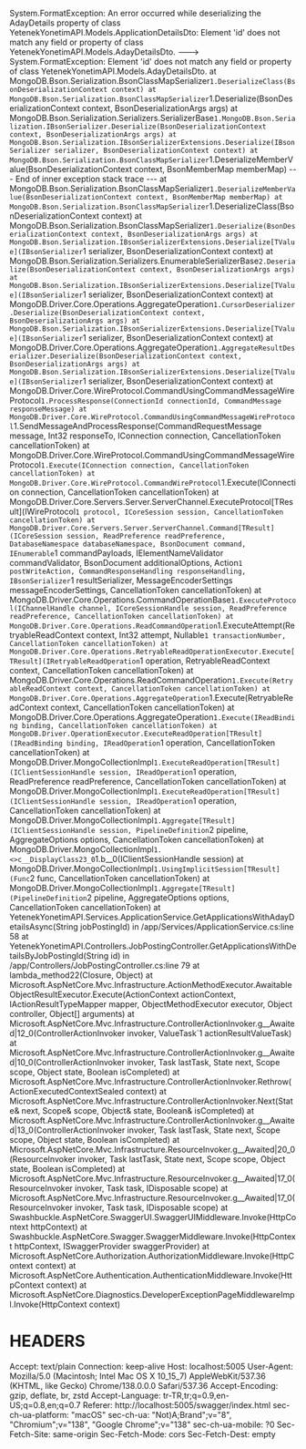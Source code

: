 System.FormatException: An error occurred while deserializing the AdayDetails property of class YetenekYonetimAPI.Models.ApplicationDetailsDto: Element 'id' does not match any field or property of class YetenekYonetimAPI.Models.AdayDetailsDto.
 ---> System.FormatException: Element 'id' does not match any field or property of class YetenekYonetimAPI.Models.AdayDetailsDto.
   at MongoDB.Bson.Serialization.BsonClassMapSerializer`1.DeserializeClass(BsonDeserializationContext context)
   at MongoDB.Bson.Serialization.BsonClassMapSerializer`1.Deserialize(BsonDeserializationContext context, BsonDeserializationArgs args)
   at MongoDB.Bson.Serialization.Serializers.SerializerBase`1.MongoDB.Bson.Serialization.IBsonSerializer.Deserialize(BsonDeserializationContext context, BsonDeserializationArgs args)
   at MongoDB.Bson.Serialization.IBsonSerializerExtensions.Deserialize(IBsonSerializer serializer, BsonDeserializationContext context)
   at MongoDB.Bson.Serialization.BsonClassMapSerializer`1.DeserializeMemberValue(BsonDeserializationContext context, BsonMemberMap memberMap)
   --- End of inner exception stack trace ---
   at MongoDB.Bson.Serialization.BsonClassMapSerializer`1.DeserializeMemberValue(BsonDeserializationContext context, BsonMemberMap memberMap)
   at MongoDB.Bson.Serialization.BsonClassMapSerializer`1.DeserializeClass(BsonDeserializationContext context)
   at MongoDB.Bson.Serialization.BsonClassMapSerializer`1.Deserialize(BsonDeserializationContext context, BsonDeserializationArgs args)
   at MongoDB.Bson.Serialization.IBsonSerializerExtensions.Deserialize[TValue](IBsonSerializer`1 serializer, BsonDeserializationContext context)
   at MongoDB.Bson.Serialization.Serializers.EnumerableSerializerBase`2.Deserialize(BsonDeserializationContext context, BsonDeserializationArgs args)
   at MongoDB.Bson.Serialization.IBsonSerializerExtensions.Deserialize[TValue](IBsonSerializer`1 serializer, BsonDeserializationContext context)
   at MongoDB.Driver.Core.Operations.AggregateOperation`1.CursorDeserializer.Deserialize(BsonDeserializationContext context, BsonDeserializationArgs args)
   at MongoDB.Bson.Serialization.IBsonSerializerExtensions.Deserialize[TValue](IBsonSerializer`1 serializer, BsonDeserializationContext context)
   at MongoDB.Driver.Core.Operations.AggregateOperation`1.AggregateResultDeserializer.Deserialize(BsonDeserializationContext context, BsonDeserializationArgs args)
   at MongoDB.Bson.Serialization.IBsonSerializerExtensions.Deserialize[TValue](IBsonSerializer`1 serializer, BsonDeserializationContext context)
   at MongoDB.Driver.Core.WireProtocol.CommandUsingCommandMessageWireProtocol`1.ProcessResponse(ConnectionId connectionId, CommandMessage responseMessage)
   at MongoDB.Driver.Core.WireProtocol.CommandUsingCommandMessageWireProtocol`1.SendMessageAndProcessResponse(CommandRequestMessage message, Int32 responseTo, IConnection connection, CancellationToken cancellationToken)
   at MongoDB.Driver.Core.WireProtocol.CommandUsingCommandMessageWireProtocol`1.Execute(IConnection connection, CancellationToken cancellationToken)
   at MongoDB.Driver.Core.WireProtocol.CommandWireProtocol`1.Execute(IConnection connection, CancellationToken cancellationToken)
   at MongoDB.Driver.Core.Servers.Server.ServerChannel.ExecuteProtocol[TResult](IWireProtocol`1 protocol, ICoreSession session, CancellationToken cancellationToken)
   at MongoDB.Driver.Core.Servers.Server.ServerChannel.Command[TResult](ICoreSession session, ReadPreference readPreference, DatabaseNamespace databaseNamespace, BsonDocument command, IEnumerable`1 commandPayloads, IElementNameValidator commandValidator, BsonDocument additionalOptions, Action`1 postWriteAction, CommandResponseHandling responseHandling, IBsonSerializer`1 resultSerializer, MessageEncoderSettings messageEncoderSettings, CancellationToken cancellationToken)
   at MongoDB.Driver.Core.Operations.CommandOperationBase`1.ExecuteProtocol(IChannelHandle channel, ICoreSessionHandle session, ReadPreference readPreference, CancellationToken cancellationToken)
   at MongoDB.Driver.Core.Operations.ReadCommandOperation`1.ExecuteAttempt(RetryableReadContext context, Int32 attempt, Nullable`1 transactionNumber, CancellationToken cancellationToken)
   at MongoDB.Driver.Core.Operations.RetryableReadOperationExecutor.Execute[TResult](IRetryableReadOperation`1 operation, RetryableReadContext context, CancellationToken cancellationToken)
   at MongoDB.Driver.Core.Operations.ReadCommandOperation`1.Execute(RetryableReadContext context, CancellationToken cancellationToken)
   at MongoDB.Driver.Core.Operations.AggregateOperation`1.Execute(RetryableReadContext context, CancellationToken cancellationToken)
   at MongoDB.Driver.Core.Operations.AggregateOperation`1.Execute(IReadBinding binding, CancellationToken cancellationToken)
   at MongoDB.Driver.OperationExecutor.ExecuteReadOperation[TResult](IReadBinding binding, IReadOperation`1 operation, CancellationToken cancellationToken)
   at MongoDB.Driver.MongoCollectionImpl`1.ExecuteReadOperation[TResult](IClientSessionHandle session, IReadOperation`1 operation, ReadPreference readPreference, CancellationToken cancellationToken)
   at MongoDB.Driver.MongoCollectionImpl`1.ExecuteReadOperation[TResult](IClientSessionHandle session, IReadOperation`1 operation, CancellationToken cancellationToken)
   at MongoDB.Driver.MongoCollectionImpl`1.Aggregate[TResult](IClientSessionHandle session, PipelineDefinition`2 pipeline, AggregateOptions options, CancellationToken cancellationToken)
   at MongoDB.Driver.MongoCollectionImpl`1.<>c__DisplayClass23_0`1.<Aggregate>b__0(IClientSessionHandle session)
   at MongoDB.Driver.MongoCollectionImpl`1.UsingImplicitSession[TResult](Func`2 func, CancellationToken cancellationToken)
   at MongoDB.Driver.MongoCollectionImpl`1.Aggregate[TResult](PipelineDefinition`2 pipeline, AggregateOptions options, CancellationToken cancellationToken)
   at YetenekYonetimAPI.Services.ApplicationService.GetApplicationsWithAdayDetailsAsync(String jobPostingId) in /app/Services/ApplicationService.cs:line 58
   at YetenekYonetimAPI.Controllers.JobPostingController.GetApplicationsWithDetailsByJobPostingId(String id) in /app/Controllers/JobPostingController.cs:line 79
   at lambda_method22(Closure, Object)
   at Microsoft.AspNetCore.Mvc.Infrastructure.ActionMethodExecutor.AwaitableObjectResultExecutor.Execute(ActionContext actionContext, IActionResultTypeMapper mapper, ObjectMethodExecutor executor, Object controller, Object[] arguments)
   at Microsoft.AspNetCore.Mvc.Infrastructure.ControllerActionInvoker.<InvokeActionMethodAsync>g__Awaited|12_0(ControllerActionInvoker invoker, ValueTask`1 actionResultValueTask)
   at Microsoft.AspNetCore.Mvc.Infrastructure.ControllerActionInvoker.<InvokeNextActionFilterAsync>g__Awaited|10_0(ControllerActionInvoker invoker, Task lastTask, State next, Scope scope, Object state, Boolean isCompleted)
   at Microsoft.AspNetCore.Mvc.Infrastructure.ControllerActionInvoker.Rethrow(ActionExecutedContextSealed context)
   at Microsoft.AspNetCore.Mvc.Infrastructure.ControllerActionInvoker.Next(State& next, Scope& scope, Object& state, Boolean& isCompleted)
   at Microsoft.AspNetCore.Mvc.Infrastructure.ControllerActionInvoker.<InvokeInnerFilterAsync>g__Awaited|13_0(ControllerActionInvoker invoker, Task lastTask, State next, Scope scope, Object state, Boolean isCompleted)
   at Microsoft.AspNetCore.Mvc.Infrastructure.ResourceInvoker.<InvokeFilterPipelineAsync>g__Awaited|20_0(ResourceInvoker invoker, Task lastTask, State next, Scope scope, Object state, Boolean isCompleted)
   at Microsoft.AspNetCore.Mvc.Infrastructure.ResourceInvoker.<InvokeAsync>g__Awaited|17_0(ResourceInvoker invoker, Task task, IDisposable scope)
   at Microsoft.AspNetCore.Mvc.Infrastructure.ResourceInvoker.<InvokeAsync>g__Awaited|17_0(ResourceInvoker invoker, Task task, IDisposable scope)
   at Swashbuckle.AspNetCore.SwaggerUI.SwaggerUIMiddleware.Invoke(HttpContext httpContext)
   at Swashbuckle.AspNetCore.Swagger.SwaggerMiddleware.Invoke(HttpContext httpContext, ISwaggerProvider swaggerProvider)
   at Microsoft.AspNetCore.Authorization.AuthorizationMiddleware.Invoke(HttpContext context)
   at Microsoft.AspNetCore.Authentication.AuthenticationMiddleware.Invoke(HttpContext context)
   at Microsoft.AspNetCore.Diagnostics.DeveloperExceptionPageMiddlewareImpl.Invoke(HttpContext context)

HEADERS
=======
Accept: text/plain
Connection: keep-alive
Host: localhost:5005
User-Agent: Mozilla/5.0 (Macintosh; Intel Mac OS X 10_15_7) AppleWebKit/537.36 (KHTML, like Gecko) Chrome/138.0.0.0 Safari/537.36
Accept-Encoding: gzip, deflate, br, zstd
Accept-Language: tr-TR,tr;q=0.9,en-US;q=0.8,en;q=0.7
Referer: http://localhost:5005/swagger/index.html
sec-ch-ua-platform: "macOS"
sec-ch-ua: "Not)A;Brand";v="8", "Chromium";v="138", "Google Chrome";v="138"
sec-ch-ua-mobile: ?0
Sec-Fetch-Site: same-origin
Sec-Fetch-Mode: cors
Sec-Fetch-Dest: empty